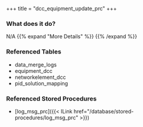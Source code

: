+++
title = "dcc_equipment_update_prc"
+++

### What does it do?
N/A
{{% expand "More Details" %}}
{{% /expand %}}

### Referenced Tables
- data_merge_logs
- equipment_dcc
- networkelement_dcc
- pid_solution_mapping

### Referenced Stored Procedures
- [log_msg_prc]({{< ILink href="/database/stored-procedures/log_msg_prc" >}})

